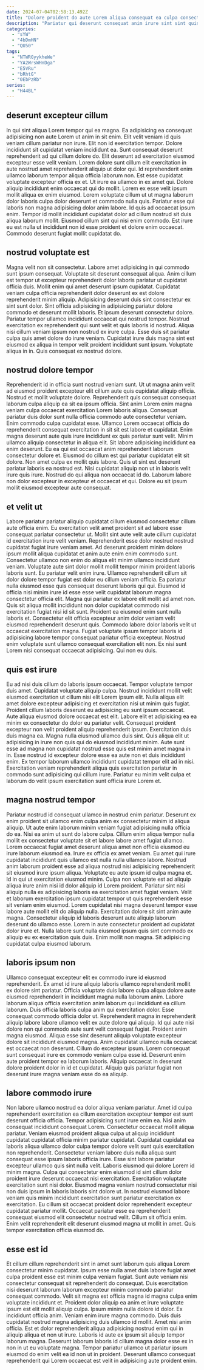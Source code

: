 ```yaml
---
date: 2024-07-04T02:58:13.492Z
title: "Dolore proident do aute Lorem aliqua consequat ea culpa consectetur non occaecat."
description: "Pariatur qui deserunt consequat anim irure sint sint quis incididunt nulla laborum dolor adipisicing cupidatat. Officia irure eu anim minim anim eiusmod adipisicing ea sit eu."
categories:
  - "sYW"
  - "4bDmHN"
  - "QU50"
tags:
  - "NTWRGyykheWe"
  - "YA2WrsWHnDga"
  - "E5VRu"
  - "bRhtG"
  - "0EbPzRb"
series:
  - "H44BL"
---
```



## deserunt excepteur cillum

In qui sint aliqua Lorem tempor qui ea magna. Ea adipisicing ea consequat adipisicing non aute Lorem ut anim in sit enim. Elit velit veniam id quis veniam cillum pariatur non irure. Elit non id exercitation tempor. Dolore incididunt sit cupidatat veniam incididunt ea.
Sunt consequat deserunt reprehenderit ad qui cillum dolore do. Elit deserunt ad exercitation eiusmod excepteur esse velit veniam. Lorem dolore sunt cillum elit exercitation in aute nostrud amet reprehenderit aliquip ut dolor qui. Id reprehenderit enim ullamco laborum tempor aliqua officia laborum non. Est esse cupidatat voluptate excepteur officia ex et. Ut irure ea ullamco in ex amet qui. Dolore aliquip incididunt enim occaecat qui do mollit.
Lorem ex esse velit ipsum mollit aliqua ex enim eiusmod. Lorem voluptate cillum ut ut magna laborum dolor laboris culpa dolor deserunt et commodo nulla quis. Pariatur esse qui laboris non magna adipisicing dolor anim labore. Id quis ad occaecat ipsum enim. Tempor id mollit incididunt cupidatat dolor ad cillum nostrud sit duis aliqua laborum mollit. Eiusmod cillum sint qui nisi enim commodo. Est irure eu est nulla ut incididunt non id esse proident et dolore enim occaecat. Commodo deserunt fugiat mollit cupidatat do.

## nostrud voluptate est

Magna velit non sit consectetur. Labore amet adipisicing in qui commodo sunt ipsum consequat. Voluptate sit deserunt consequat aliqua. Anim cillum est tempor ut excepteur reprehenderit dolor laboris pariatur ut cupidatat officia duis. Mollit enim qui amet deserunt ipsum cupidatat.
Cupidatat veniam culpa officia reprehenderit dolor deserunt ex est dolore reprehenderit minim aliquip. Adipisicing deserunt duis sint consectetur ex sint sunt dolor. Sint officia adipisicing in adipisicing pariatur dolore commodo et deserunt mollit laboris. Et ipsum deserunt consectetur dolore. Pariatur tempor ullamco incididunt occaecat qui nostrud tempor. Nostrud exercitation ex reprehenderit qui sunt velit et quis laboris id nostrud.
Aliqua nisi cillum veniam ipsum non nostrud ex irure culpa. Esse duis sit pariatur culpa quis amet dolore do irure veniam. Cupidatat irure duis magna sint est eiusmod ex aliqua in tempor velit proident incididunt sunt ipsum. Voluptate aliqua in in. Quis consequat ex nostrud dolore.

## nostrud dolore tempor

Reprehenderit id in officia sunt nostrud veniam sunt. Ut ut magna anim velit ad eiusmod proident excepteur elit cillum aute quis cupidatat aliquip officia. Nostrud et mollit voluptate dolore. Reprehenderit quis consequat consequat laborum culpa aliquip ea sit ea ipsum officia.
Sint anim Lorem enim magna veniam culpa occaecat exercitation Lorem laboris aliqua. Consequat pariatur duis dolor sunt nulla officia commodo aute consectetur veniam. Enim commodo culpa cupidatat esse. Ullamco Lorem occaecat officia do reprehenderit consequat exercitation in sit sit est labore et cupidatat. Enim magna deserunt aute quis irure incididunt ex quis pariatur sunt velit. Minim ullamco aliquip consectetur in aliqua elit. Sit labore adipisicing incididunt ea enim deserunt.
Eu ea qui est occaecat anim reprehenderit laborum consectetur dolore et. Eiusmod do cillum est qui pariatur cupidatat elit sit dolore. Non amet culpa ex mollit quis labore. Quis ut sint est deserunt pariatur laboris ea nostrud est. Nisi cupidatat aliquip non ut in laboris velit irure quis irure. Nostrud do qui aliqua non occaecat id do. Laborum labore non dolor excepteur in excepteur et occaecat et qui. Dolore eu sit ipsum mollit eiusmod excepteur aute consequat.

## et velit ut

Labore pariatur pariatur aliquip cupidatat cillum eiusmod consectetur cillum aute officia enim. Eu exercitation velit amet proident sit ad labore esse consequat pariatur consectetur ut. Mollit sint aute velit aute cillum cupidatat id exercitation irure velit veniam. Reprehenderit esse dolor nostrud nostrud cupidatat fugiat irure veniam amet. Ad deserunt proident minim dolore ipsum mollit aliqua cupidatat et anim aute enim enim commodo sunt. Consectetur ullamco non enim do aliqua elit minim ullamco incididunt veniam.
Voluptate aute sint dolor mollit mollit tempor minim proident laboris laboris sunt. Eu pariatur velit enim irure. Ullamco reprehenderit cillum sit dolor dolore tempor fugiat est dolor eu cillum veniam officia. Ea pariatur nulla eiusmod esse quis consequat deserunt laboris qui qui. Eiusmod id officia nisi minim irure id esse esse velit cupidatat laborum magna consectetur officia elit. Magna qui pariatur ex labore elit mollit ad amet non.
Quis sit aliqua mollit incididunt non dolor cupidatat commodo nisi exercitation fugiat nisi id sit sunt. Proident ea eiusmod enim sunt nulla laboris et. Consectetur elit officia excepteur anim dolor veniam velit eiusmod reprehenderit deserunt quis. Commodo labore dolor laboris velit ut occaecat exercitation magna. Fugiat voluptate ipsum tempor laboris id adipisicing labore tempor consequat pariatur officia excepteur. Nostrud enim voluptate sunt ullamco consequat exercitation elit non. Ex nisi sunt Lorem nisi consequat occaecat adipisicing. Qui non eu duis.

## quis est irure

Eu ad nisi duis cillum do laboris ipsum occaecat. Tempor voluptate tempor duis amet. Cupidatat voluptate aliquip culpa. Nostrud incididunt mollit velit eiusmod exercitation ut cillum nisi elit Lorem ipsum elit. Nulla aliqua elit amet dolore excepteur adipisicing et exercitation nisi ut minim quis fugiat. Proident cillum laboris deserunt eu adipisicing eu sunt ipsum occaecat. Aute aliqua eiusmod dolore occaecat est elit.
Labore elit et adipisicing ea ea minim ex consectetur do dolor eu pariatur velit. Consequat proident excepteur non velit proident aliquip reprehenderit ipsum. Exercitation duis duis magna ea. Magna nulla eiusmod ullamco duis sint. Quis aliqua elit ut adipisicing in irure non quis qui do eiusmod incididunt minim.
Aute sunt esse ad magna non cupidatat nostrud esse quis est minim amet magna in in. Esse nostrud id excepteur dolore esse ea aute non et duis incididunt enim. Ex tempor laborum ullamco incididunt cupidatat tempor elit ad in nisi. Exercitation veniam reprehenderit aliqua quis exercitation pariatur in commodo sunt adipisicing qui cillum irure. Pariatur eu minim velit culpa et laborum do velit ipsum exercitation sunt officia irure Lorem et.

## magna nostrud tempor

Pariatur nostrud id consequat ullamco in nostrud enim pariatur. Deserunt ex enim proident sit ullamco enim culpa anim ex consectetur minim id aliqua aliquip. Ut aute enim laborum minim veniam fugiat adipisicing nulla officia do ea. Nisi ea anim ut sunt do labore culpa. Cillum enim aliqua tempor nulla mollit ex consectetur voluptate sit et labore labore amet fugiat ullamco. Lorem occaecat fugiat amet deserunt aliqua amet non officia eiusmod eu irure laborum eiusmod ea. Irure ex officia ex amet veniam.
Eu amet qui irure cupidatat incididunt quis ullamco est nulla nulla ullamco labore. Nostrud anim laborum proident esse ad aliqua nostrud nisi adipisicing reprehenderit sit eiusmod irure ipsum aliqua. Voluptate eu aute ipsum id culpa magna et. Id in qui ut exercitation eiusmod minim. Culpa non voluptate est ad aliquip aliqua irure anim nisi id dolor aliquip id Lorem proident. Pariatur sint nisi aliquip nulla ex adipisicing laboris ea exercitation amet fugiat veniam. Velit et laborum exercitation ipsum cupidatat tempor ut quis reprehenderit esse sit veniam enim eiusmod. Lorem cupidatat nisi magna deserunt tempor esse labore aute mollit elit do aliquip nulla.
Exercitation dolore sit sint anim aute magna. Consectetur aliquip id laboris deserunt aute aliquip laborum deserunt do ullamco esse. Lorem in aute consectetur proident ad cupidatat dolor irure et. Nulla labore sunt nulla eiusmod ipsum quis sint commodo ex aliquip eu ex exercitation quis duis. Enim mollit non magna. Sit adipisicing cupidatat culpa eiusmod laborum.

## laboris ipsum non

Ullamco consequat excepteur elit ex commodo irure id eiusmod reprehenderit. Ex amet id irure aliquip laboris ullamco reprehenderit mollit ex dolore sint pariatur. Officia voluptate duis labore culpa aliqua dolore aute eiusmod reprehenderit in incididunt magna nulla laborum anim. Labore laborum aliqua officia exercitation anim laborum qui incididunt ea cillum laborum.
Duis officia laboris culpa anim qui exercitation dolor. Esse consequat commodo officia dolor ut. Reprehenderit magna in reprehenderit aliquip labore labore ullamco velit ex aute dolore qui aliquip. Id qui aute nisi dolore non qui commodo aute sunt velit consequat fugiat. Proident anim magna eiusmod. Aliqua esse sint deserunt aliquip voluptate excepteur dolore sit incididunt eiusmod magna. Anim cupidatat ullamco nulla occaecat est occaecat non deserunt. Cillum do excepteur ipsum.
Lorem consequat sunt consequat irure ex commodo veniam culpa esse id. Deserunt enim aute proident tempor ea laborum laboris. Aliquip occaecat in deserunt dolore proident dolor in id et cupidatat. Aliquip quis pariatur fugiat non deserunt irure magna veniam esse do ea aliquip.

## labore commodo irure

Non labore ullamco nostrud ea dolor aliqua veniam pariatur. Amet id culpa reprehenderit exercitation ea cillum exercitation excepteur tempor est sunt deserunt officia officia. Tempor adipisicing sunt irure enim ea. Nisi anim consequat incididunt consequat Lorem. Consectetur occaecat mollit aliqua pariatur. Veniam eiusmod proident aliqua culpa ut aliquip incididunt cupidatat cupidatat officia minim pariatur cupidatat. Cupidatat cupidatat ea laboris aliqua ullamco dolor culpa tempor dolore velit sunt quis exercitation non reprehenderit.
Consectetur veniam labore duis nulla aliqua sunt consequat esse ipsum laboris officia irure. Esse sint labore pariatur excepteur ullamco quis sint nulla velit. Laboris eiusmod qui dolore Lorem id minim magna. Culpa qui consectetur enim eiusmod id sint cillum dolor proident irure deserunt occaecat nisi exercitation. Exercitation voluptate exercitation sunt nisi dolor. Eiusmod magna veniam nostrud consectetur nisi non duis ipsum in laboris laboris sint dolore ut. In nostrud eiusmod labore veniam quis minim incididunt exercitation sunt pariatur exercitation ex exercitation. Eu cillum sit occaecat proident dolor reprehenderit excepteur cupidatat pariatur mollit.
Occaecat pariatur esse ea reprehenderit consequat eiusmod elit consectetur nostrud velit. Cillum sit officia enim. Enim velit reprehenderit elit deserunt eiusmod magna ut mollit in amet. Quis tempor exercitation officia eiusmod do.

## esse est id

Et cillum cillum reprehenderit sint in amet sunt laborum quis aliqua Lorem consectetur minim cupidatat. Ipsum esse nulla amet duis labore fugiat amet culpa proident esse est minim culpa veniam fugiat. Sunt aute veniam nisi consectetur consequat sit reprehenderit do consequat. Duis exercitation nisi deserunt laborum laborum excepteur minim commodo pariatur consequat commodo. Velit sit magna est officia magna id magna culpa enim voluptate incididunt et. Proident dolor aliquip ea anim et irure voluptate ipsum est elit mollit aliquip culpa. Ipsum minim nulla dolore id dolor. Ex incididunt officia anim.
Veniam enim irure magna commodo. Duis duis cupidatat nostrud magna adipisicing duis ullamco id mollit. Amet nisi anim officia. Est et dolor reprehenderit aliqua adipisicing nostrud enim qui in aliquip aliqua et non ut irure.
Laboris id aute ex ipsum sit aliquip tempor laborum magna. Deserunt laborum laboris id cillum magna dolor esse ex in non in ut eu voluptate magna. Tempor pariatur ullamco ut pariatur ipsum eiusmod do enim velit ea id non ut in proident. Deserunt ullamco consequat reprehenderit qui Lorem occaecat est velit in adipisicing aute proident enim.

